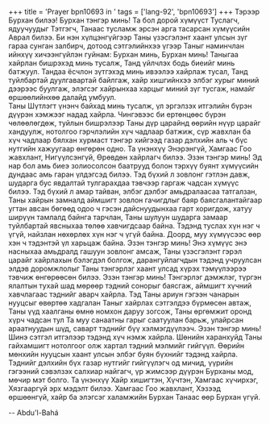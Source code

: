 +++
title = 'Prayer bpn10693 in '
tags = ['lang-92', 'bpn10693']
+++
Тэрээр Бурхан билээ!  Бурхан тэнгэр минь! Та бол дорой хүмүүст Туслагч, ядуучуудыг Тэтгэгч, Танаас тусламж эрсэн арга тасарсан хүмүүсийн Аврал билээ.
	Би нэн хүлцэнгүйгээр Таны үзэсгэлэнт хаант улсын зүг гараа сунган залбирч, дотоод сэтгэлийнхээ үгээр Таныг наминчлан ийнхүү хичээнгүйлэн гуйнам: Бурхан минь, Бурхан минь!  Таныгаа хайрлан бишрэхэд минь тусалж, Танд үйлчлэх бодь биеийг минь батжуул.  Тандаа ёсчлон зүтгэхэд минь ивээлээ хайрлаж тусал, Танд туйлбартай дуулгавартай байлгаж, хайр хишгийнхээ элбэг хурыг миний дээрээс буулгаж, элэгсэг хайрынхаа харцыг миний зүг тусгаж, намайг өршөөлийнхөө далайд умбуул.  
	Таны Шүтлэгт үнэнч байхад минь тусалж, үл эргэлзэх итгэлийн бүрэн дүүрэн хэмжээг надад хайрла.  Чингэвээс би ертөнцөөс бүрэн чөлөөлөгдөж, туйлын бишрэлээр Таны дүр царайнд өөрийн нүүр царайг хандуулж, нотолгоо гэрчлэлийн хүч чадлаар батжиж, сүр жавхлан ба хүч чадлаар бялхан хурмаст тэнгэр хийгээд газар дэлхийн аль ч бүс нутгийн хажуугаар өнгөрөн одно.  Та үнэнхүү Энэрэнгүй, Хамгаас Гоо жавхлант, Нигүүлсэнгүй, Өрөвдөн хайрлагч билээ.
	Эзэн тэнгэр минь!  Эд нар бол амь биеэ золиосолсон баатрууд болон тэрхүү буянт хүмүүсийн дундаас амь гаран үлдэгсэд билээ.  Тэд бүхий л зовлонг гэтлэн давж, шударга бус явдалтай тулгарахдаа тэвчээр гаргаж чадсан хүмүүс билээ.  Тэд бүхий л амар тайван, элбэг дэлбэг амьдралаасаа татгалзан, Таны хайрын замналд аймшигт зовлон гачигдлыг баяр баясгалантайгаар угтан авсан бөгөөд одоо ч гэсэн дайснуудынхаа гарт хоригдож, хатуу ширүүн тамлалд байнга тарчлан, Таны шулуун шударга замаар туйлбартай явсныхаа төлөө хавчигдсаар байна.  Тэдэнд туслах хүн нэг ч үгүй, найзлан нөхөрлөх хүн нэг ч үгүй байна.  Доорд, муу хүмүүсээс өөр хэн ч тэдэнтэй үл харьцаж байна.
	Эзэн тэнгэр минь!  Энэ хүмүүс энэ  насныхаа амьдралд гашуун зовлонг амсаж, Таны үзэсгэлэнт гэрэл царайг хайрлахын бэлэгдэл болгож, дарангуйлагчдын тэдэнд учруулсан элдэв доромжлолыг Таны тэнгэрлэг хаант улсад хүрэх тэмүүлээрээ тэвчиж өнгөрөөсөн билээ.
	Эзэн тэнгэр минь!  Тэнгэрлэг дэмжлэг, түргэн ялалтын тухай шад мөрөөр тэдний сонорыг баясгаж, аймшигт хүчний хавчлагаас тэднийг аварч хайрла.  Тэд Таны ариун гэгээн чанарын нууцсыг өвөртөө хадгалан Таныг хайрлах сэтгэлдээ бүрмөсөн автаж, Таны үүд хаалганы өмнө номхон даруу зогсож, Таны өргөмжит оронд хүрч чадсан тул Та муу санаатны гарыг саатуулан барьж, улайрсан араатнуудын шүд, саварт тэднийг бүү хэлмэгдүүлээч. 
	Эзэн тэнгэр минь!  Шинэ сэтгэл итгэлээр тэдэнд хүч нэмж хайрла.  Шөнийн харанхуйд Таны гайхамшигт нотолгоог олж хартал тэдний мэлмийг гийгүүл.  Өөрийн мөнхийн нууцсын хаант улсын элбэг буян бүхнийг тэдэнд хайрла.  Тэднийг дэлхийн бүх газар нутгийг гийгүүлэгч од мичид, үүрийн гэгээний сэвэлзэх салхиар найгагч, үр жимсээр дүүрэн Бурханы мод, мөчир мэт болго.
	Та үнэнхүү Хайр хишигтэн, Хүчтэн, Хамгаас хүчирхэг, Хязгааргүй эрх мэдэлт билээ. Хамгаас Гоо жавхлант, Хэзээд өршөөнгүй, хайр ба элэгсэг халамжийн Бурхан Танаас өөр Бурхан үгүй.

-- Abdu'l-Bahá
